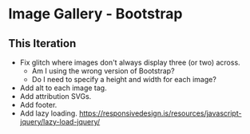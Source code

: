 # Image Gallery - Bootstrap

## This Iteration

- Fix glitch where images don't always display three (or two) across.
  - Am I using the wrong version of Bootstrap?
  - Do I need to specify a height and width for each image?
- Add alt to each image tag.
- Add attribution SVGs.
- Add footer.
- Add lazy loading. https://responsivedesign.is/resources/javascript-jquery/lazy-load-jquery/